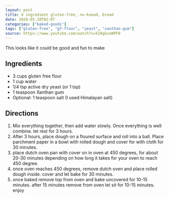 ```yaml
---
layout: post
title: 4 ingredient gluten-free, no-knead, bread
date: 2020-05-28T02:07
categories: ["baked-goods"]
tags: ["gluten-free", "gf-flour", "yeast", "xanthan-gum"]
source: https://www.youtube.com/watch?v=kI8gkzoWPF0
---
```

This looks like it could be good and fun to make

## Ingredients

  * 3 cups gluten free flour
  * 1 cup water
  * 1/4 tsp active dry yeast (or 1 tsp)
  * 1 teaspoon Xanthan gum
  * Optional: 1 teaspoon salt (I used Himalayan salt)

## Directions

1. Mix everything together, then add water slowly. Once everything is well combine. let rest for 3 hours.
2. After 3 hours, place dough on a floured surface and roll into a ball. Place parchment paper in a bowl with rolled dough and cover for with cloth for 30 minutes.
3. place dutch oven pan with cover on in oven at 450 degrees, for about 20-30 minutes depending on how long it takes for your oven to reach 450 degree.
4. once oven reaches 450 degrees, remove dutch oven and place rolled dough inside. cover and let bake for 30 minutes.
5. once baked remove top from oven and bake uncovered for 10-15 minutes. after 15 minutes remove from oven let sit for 10-15 minutes. enjoy

